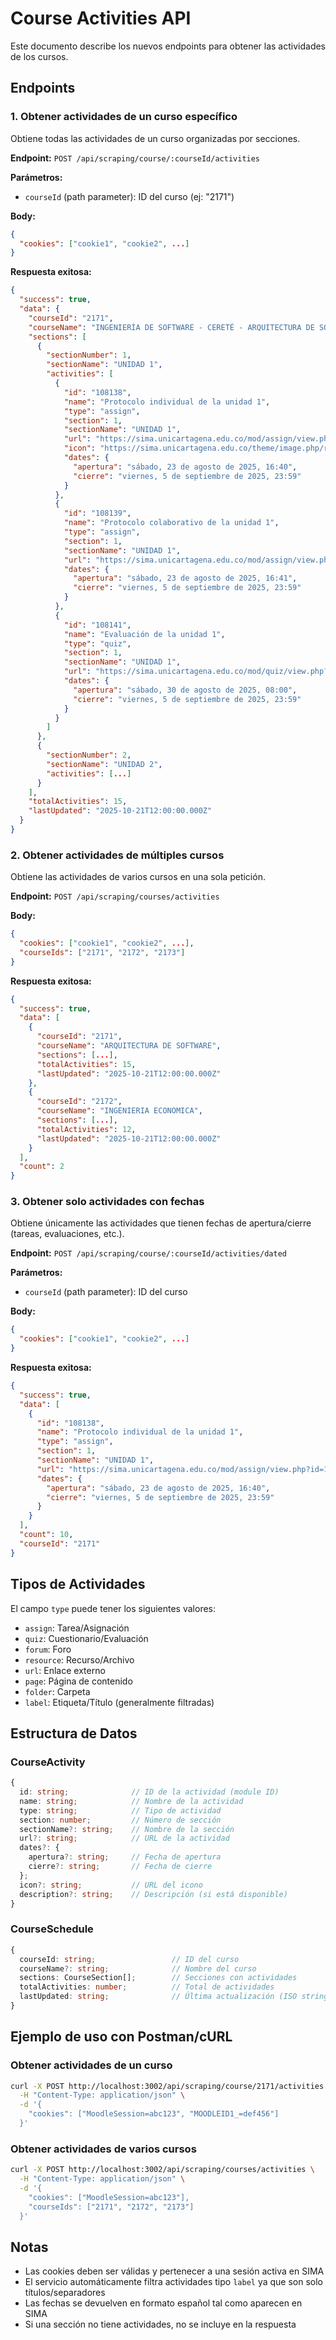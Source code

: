 # Course Activities API

Este documento describe los nuevos endpoints para obtener las actividades de los cursos.

## Endpoints

### 1. Obtener actividades de un curso específico

Obtiene todas las actividades de un curso organizadas por secciones.

**Endpoint:** `POST /api/scraping/course/:courseId/activities`

**Parámetros:**

- `courseId` (path parameter): ID del curso (ej: "2171")

**Body:**

```json
{
  "cookies": ["cookie1", "cookie2", ...]
}
```

**Respuesta exitosa:**

```json
{
  "success": true,
  "data": {
    "courseId": "2171",
    "courseName": "INGENIERÍA DE SOFTWARE - CERETÉ - ARQUITECTURA DE SOFTWARE - C1 - 2025 - 2",
    "sections": [
      {
        "sectionNumber": 1,
        "sectionName": "UNIDAD 1",
        "activities": [
          {
            "id": "108138",
            "name": "Protocolo individual de la unidad 1",
            "type": "assign",
            "section": 1,
            "sectionName": "UNIDAD 1",
            "url": "https://sima.unicartagena.edu.co/mod/assign/view.php?id=108138",
            "icon": "https://sima.unicartagena.edu.co/theme/image.php/remui/assign/1760202390/monologo?filtericon=1",
            "dates": {
              "apertura": "sábado, 23 de agosto de 2025, 16:40",
              "cierre": "viernes, 5 de septiembre de 2025, 23:59"
            }
          },
          {
            "id": "108139",
            "name": "Protocolo colaborativo de la unidad 1",
            "type": "assign",
            "section": 1,
            "sectionName": "UNIDAD 1",
            "url": "https://sima.unicartagena.edu.co/mod/assign/view.php?id=108139",
            "dates": {
              "apertura": "sábado, 23 de agosto de 2025, 16:41",
              "cierre": "viernes, 5 de septiembre de 2025, 23:59"
            }
          },
          {
            "id": "108141",
            "name": "Evaluación de la unidad 1",
            "type": "quiz",
            "section": 1,
            "sectionName": "UNIDAD 1",
            "url": "https://sima.unicartagena.edu.co/mod/quiz/view.php?id=108141",
            "dates": {
              "apertura": "sábado, 30 de agosto de 2025, 08:00",
              "cierre": "viernes, 5 de septiembre de 2025, 23:59"
            }
          }
        ]
      },
      {
        "sectionNumber": 2,
        "sectionName": "UNIDAD 2",
        "activities": [...]
      }
    ],
    "totalActivities": 15,
    "lastUpdated": "2025-10-21T12:00:00.000Z"
  }
}
```

### 2. Obtener actividades de múltiples cursos

Obtiene las actividades de varios cursos en una sola petición.

**Endpoint:** `POST /api/scraping/courses/activities`

**Body:**

```json
{
  "cookies": ["cookie1", "cookie2", ...],
  "courseIds": ["2171", "2172", "2173"]
}
```

**Respuesta exitosa:**

```json
{
  "success": true,
  "data": [
    {
      "courseId": "2171",
      "courseName": "ARQUITECTURA DE SOFTWARE",
      "sections": [...],
      "totalActivities": 15,
      "lastUpdated": "2025-10-21T12:00:00.000Z"
    },
    {
      "courseId": "2172",
      "courseName": "INGENIERIA ECONOMICA",
      "sections": [...],
      "totalActivities": 12,
      "lastUpdated": "2025-10-21T12:00:00.000Z"
    }
  ],
  "count": 2
}
```

### 3. Obtener solo actividades con fechas

Obtiene únicamente las actividades que tienen fechas de apertura/cierre (tareas, evaluaciones, etc.).

**Endpoint:** `POST /api/scraping/course/:courseId/activities/dated`

**Parámetros:**

- `courseId` (path parameter): ID del curso

**Body:**

```json
{
  "cookies": ["cookie1", "cookie2", ...]
}
```

**Respuesta exitosa:**

```json
{
  "success": true,
  "data": [
    {
      "id": "108138",
      "name": "Protocolo individual de la unidad 1",
      "type": "assign",
      "section": 1,
      "sectionName": "UNIDAD 1",
      "url": "https://sima.unicartagena.edu.co/mod/assign/view.php?id=108138",
      "dates": {
        "apertura": "sábado, 23 de agosto de 2025, 16:40",
        "cierre": "viernes, 5 de septiembre de 2025, 23:59"
      }
    }
  ],
  "count": 10,
  "courseId": "2171"
}
```

## Tipos de Actividades

El campo `type` puede tener los siguientes valores:

- `assign`: Tarea/Asignación
- `quiz`: Cuestionario/Evaluación
- `forum`: Foro
- `resource`: Recurso/Archivo
- `url`: Enlace externo
- `page`: Página de contenido
- `folder`: Carpeta
- `label`: Etiqueta/Título (generalmente filtradas)

## Estructura de Datos

### CourseActivity

```typescript
{
  id: string;              // ID de la actividad (module ID)
  name: string;            // Nombre de la actividad
  type: string;            // Tipo de actividad
  section: number;         // Número de sección
  sectionName?: string;    // Nombre de la sección
  url?: string;            // URL de la actividad
  dates?: {
    apertura?: string;     // Fecha de apertura
    cierre?: string;       // Fecha de cierre
  };
  icon?: string;           // URL del icono
  description?: string;    // Descripción (si está disponible)
}
```

### CourseSchedule

```typescript
{
  courseId: string;                 // ID del curso
  courseName?: string;              // Nombre del curso
  sections: CourseSection[];        // Secciones con actividades
  totalActivities: number;          // Total de actividades
  lastUpdated: string;              // Última actualización (ISO string)
}
```

## Ejemplo de uso con Postman/cURL

### Obtener actividades de un curso

```bash
curl -X POST http://localhost:3002/api/scraping/course/2171/activities \
  -H "Content-Type: application/json" \
  -d '{
    "cookies": ["MoodleSession=abc123", "MOODLEID1_=def456"]
  }'
```

### Obtener actividades de varios cursos

```bash
curl -X POST http://localhost:3002/api/scraping/courses/activities \
  -H "Content-Type: application/json" \
  -d '{
    "cookies": ["MoodleSession=abc123"],
    "courseIds": ["2171", "2172", "2173"]
  }'
```

## Notas

- Las cookies deben ser válidas y pertenecer a una sesión activa en SIMA
- El servicio automáticamente filtra actividades tipo `label` ya que son solo títulos/separadores
- Las fechas se devuelven en formato español tal como aparecen en SIMA
- Si una sección no tiene actividades, no se incluye en la respuesta

